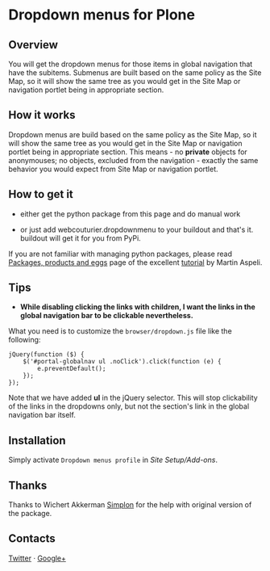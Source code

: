 Dropdown menus for Plone
========================

Overview
--------
You will get the dropdown menus for those items in global navigation that have
the subitems. Submenus are built based on the same policy as the Site Map, so
it will show the same tree as you would get in the Site Map or navigation
portlet being in appropriate section.

How it works
------------

Dropdown menus are build based on the same policy as the Site Map, so it will
show the same tree as you would get in the Site Map or navigation portlet
being in appropriate section. This means - no **private** objects for
anonymouses; no objects, excluded from the navigation - exactly the same
behavior you would expect from Site Map or navigation portlet.

How to get it
-------------

- either get the python package from this page and do manual work

- or just add webcouturier.dropdownmenu to your buildout and that's it.
  buildout will get it for you from PyPi.

If you are not familiar with managing python packages, please read [Packages,
products and
eggs](http://plone.org/documentation/tutorial/buildout/packages-products-and-eggs)
page of the excellent
[tutorial](http://plone.org/documentation/tutorial/buildout) by Martin Aspeli.

Tips
----

* **While disabling clicking the links with children, I want the links in the
  global navigation bar to be clickable nevertheless.**
  
What you need is to customize the ``browser/dropdown.js`` file like the
following:
  
    jQuery(function ($) {
        $('#portal-globalnav ul .noClick').click(function (e) {
            e.preventDefault();
        });
    });
    
Note that we have added **ul** in the jQuery selector. This will stop
clickability of the links in the dropdowns only, but not the section's link in
the global navigation bar itself.
  

Installation
------------

Simply activate ``Dropdown menus profile`` in *Site Setup/Add-ons*.

Thanks
------

Thanks to Wichert Akkerman [Simplon](http://www.simplon.biz) for the help with original version of the package.

Contacts
--------

[Twitter](http://twitter.com/#!/mishunov) ·
[Google+](https://plus.google.com/102311957553961771735/posts)
